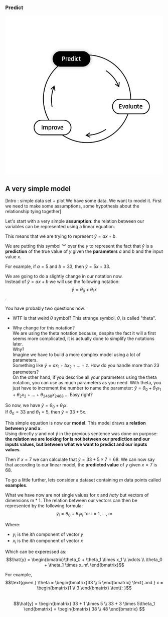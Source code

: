 ### Predict 

<img src="day00/assets/Predict.png" />


## A very simple model
[Intro : simple data set + plot
We have some data.   We want to model it. First we need to make some assumptions, some hypothesis about the relationship tying together]

Let's start with a very simple **assumption**: the relation between our variables can be represented using a linear equation.  

This means that we are trying to represent $\hat{y} = ax + b$.  

We are putting this symbol '^' over the $y$ to represent the fact that $\hat{y}$ is a **prediction** of the true value of $y$ given the **parameters** $a$ and $b$ and the input value $x$.  

For example, if $a = 5$ and $b = 33$, then $\hat{y} = 5x + 33$.  

We are going to do a slightly change in our notation now.  
Instead of $\hat{y} = ax + b$ we will use the following notation:  
$$\hat{y} = \theta_0 + \theta_1 x$$.  

You have probably two questions now:  
- WTF is that weird $\theta$ symbol?
This strange symbol, $\theta$, is called "theta".  

- Why change for this notation?  
We are using the theta notation because, despite the fact it will a first seems more complicated, it is actually done to simplify the notations later.  
Why?  
Imagine we have to build a more complex model using a lot of parameters.  
Something like $\hat{y} = ax_1 + bx_2 + ... + z$. How do you handle more than 23 paremeters?  
On the other hand, if you describe all your parameters using the theta notation, you can use as much parameters as you need. 
With theta, you just have to increment the number to name the parameter: $\hat{y} = \theta_0 + \theta_1 x_1 + \theta_2 x_2 + ... + \theta_2468 x_2468$ ... Easy right?
  

So now, we have $\hat{y} = \theta_0 + \theta_1 x$.  
If $\theta_0 = 33$ and $\theta_1 = 5$, then $\hat{y} = 33+ 5x$.    

This simple equation is now our **model**. This model draws a **relation between $y$ and $x$**.  
Using directly $y$ and not $\hat{y}$ in the previous sentence was done on purpose: **the relation we are looking for is not between our prediction and our inputs values, but between what we want to predict and our inputs values**.  

Then if $x = 7$ we can calculate that $\hat{y} = 33 + 5 \times 7 = 68$.
We can now say that according to our linear model, the **predicted value** of $y$ given $x  = 7$ is 68.     

To go a little further, lets consider a dataset containing $m$ data points called **examples**.  

What we have now are not single values for $x$ and $hat{y}$ but vectors of dimensions m * 1. The relation between our vectors can then be represented by the following formula:  
$$
\hat{y}_i = \theta_0 + \theta_1 x_i \text{ for i = 1, ..., m}
$$  
  
Where:
- $y_i$ is the *ith* component of vector $y$
- $x_i$ is the *ith* component of vector $x$   

Which can be experessed as:  
$$\hat{y} = \begin{bmatrix}\theta_0 + \theta_1 \times x_1 \\ \vdots \\  \theta_0 + \theta_1 \times x_m\ \end{bmatrix}$$  

For example,
$$\text{given } \theta = \begin{bmatrix}33 \\ 5 \end{bmatrix} \text{ and } x = \begin{bmatrix}1 \\ 3 \end{bmatrix} \text{: }$$    
$$\hat{y} = \begin{bmatrix} 33 +  1 \times 5 \\ 33 + 3 \times 5\theta_1 \end{bmatrix}  = \begin{bmatrix} 38 \\ 48 \end{bmatrix} $$    
